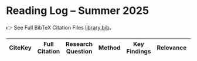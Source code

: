 # Reading Log – Summer 2025
👉 See Full BibTeX Citation Files [library.bib](./library.bib)。

| CiteKey | Full Citation | Research Question| Method | Key Findings | Relevance | Critique / To-Do | Tags | Bib |
|---------|---------------|--------------|--------|--------------|-----------|------------------|------|------|
